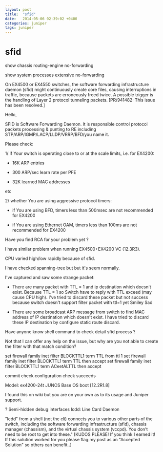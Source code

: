 ```yaml
---
layout: post
title:  "sfid"
date:   2014-05-06 02:39:02 +0400
categories: juniper
tags: juniper
---
```


# sfid
 show chassis routing-engine no-forwarding 

show system processes extensive no-forwarding

On EX4500 or EX4550 switches, the software forwarding infrastructure daemon (sfid) might continuously create core files, causing interruptions in traffic, because packets are erroneously freed twice. A possible trigger is the handling of Layer 2 protocol tunneling packets. [PR/941482: This issue has been resolved.]





Hello,

SFID is Software Forwarding Daemon. It is responsible control protocol packets processing & punting to RE including STP/ARP/IGMP/LACP/LLDP/VRRP/BFD/you name it.

Please check:

1/ if Your switch is operating close to or at the scale limits, i.e. for EX4200:

- 16K ARP entries

- 300 ARP/sec learn rate per PFE

- 32K learned MAC addresses

etc

2/ whether You are using aggressive protocol timers:

- if You are using BFD, timers less than 500msec are not recommended for EX4200

- if You are using Ethernet OAM, timers less than 100ms are not recommended for EX4200





Have you find RCA for your problem yet ?

I have similar problem when running EX4500+EX4200 VC (12.3R3).

 CPU varied high/low rapidly because of sfid.

I have checked spanning-tree but but it's seem normally.

 

I've captured and saw some strange packet:

- There are many packet with TTL = 1 and ip destination which doesn't exist. Because TTL = 1 so Switch have to reply with TTL exceed (may cause CPU high). I've tried to discard these packet but not success because switch doesn't support filter packet with ttl=1 yet Smiley Sad

- There are some broadcast ARP message from switch to find MAC address of IP destination which doesn't exist. I have tried to discard these IP destination by configure static route discard.

 Have anyone know shell command to check detail sfid process ?





Not that I can offer any help on the issue, but why are you not able to create the filter with that match condition? 

 

 



set firewall family inet filter BLOCKTTL1 term TTL from ttl 1
set firewall family inet filter BLOCKTTL1 term TTL then accept
set firewall family inet filter BLOCKTTL1 term ACeetALTTL then accept

commit check
configuration check succeeds


Model: ex4200-24t
JUNOS Base OS boot [12.2R1.8]

I found this on wiki but you are on your own as to its usage and Juniper support.

?
Semi-hidden debug interfaces
lcdd: Line Card Daemon

"lcdd" from a shell (not the cli) connects you to various other parts of the switch,
including the software forwarding infrastructure (sfid), chassis manager (chassism),
and the virtual chassis system (vccpd). You don't need to be root to get into these."
[KUDOS PLEASE! If you think I earned it!
If this solution worked for you please flag my post as an "Accepted Solution" so others can benefit..]



